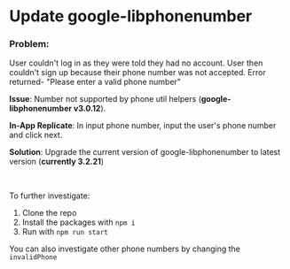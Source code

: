 # Update google-libphonenumber

### **Problem:**

User couldn't log in as they were told they had no account. User then couldn't sign up because their phone number was not accepted. Error returned- "Please enter a valid phone number"

**Issue**: Number not supported by phone util helpers (**google-libphonenumber v3.0.12**).

**In-App Replicate**: In input phone number, input the user's phone number and click next.

**Solution**: Upgrade the current version of google-libphonenumber to latest version (**currently 3.2.21**)

<br>

To further investigate:

1. Clone the repo
2. Install the packages with `npm i`
3. Run with `npm run start`

You can also investigate other phone numbers by changing the `invalidPhone`
